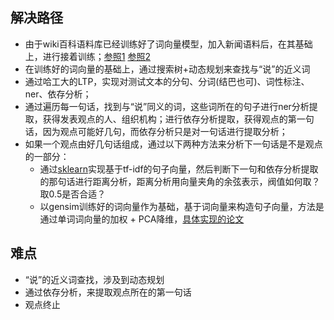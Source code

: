 ## 解决路径
- 由于wiki百科语料库已经训练好了词向量模型，加入新闻语料后，在其基础上，进行接着训练；[参照1](https://www.jianshu.com/p/d05926232394) [参照2](https://blog.csdn.net/qq_19707521/article/details/79169826)
- 在训练好的词向量的基础上，通过搜索树+动态规划来查找与“说”的近义词
- 通过哈工大的LTP，实现对测试文本的分句、分词(结巴也可)、词性标注、ner、依存分析；
- 通过遍历每一句话，找到与“说”同义的词，这些词所在的句子进行ner分析提取，获得发表观点的人、组织机构；进行依存分析提取，获得观点的第一句话，因为观点可能好几句，而依存分析只是对一句话进行提取分析；
- 如果一个观点由好几句话组成，通过以下两种方法来分析下一句话是不是观点的一部分：
  - 通过[sklearn](https://blog.csdn.net/daizongxue/article/details/77481042)实现基于tf-idf的句子向量，然后判断下一句和依存分析提取的那句话进行距离分析，距离分析用向量夹角的余弦表示，阀值如何取？取0.5是否合适？
  - 以gensim训练好的词向量作为基础，基于词向量来构造句子向量，方法是通过单词词向量的加权 + PCA降维，[具体实现的论文](https://openreview.net/pdf?id=SyK00v5xx)

## 难点
- “说”的近义词查找，涉及到动态规划
- 通过依存分析，来提取观点所在的第一句话
- 观点终止 
